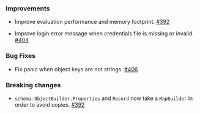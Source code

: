 ### Improvements

- Improve evaluation performance and memory footprint.
  [#392](https://github.com/pulumi/esc/pull/392)

- Improve login error message when credentials file is missing or invalid.
  [#404](https://github.com/pulumi/esc/pull/404)

### Bug Fixes

- Fix panic when object keys are not strings.
  [#406](https://github.com/pulumi/esc/pull/406)

### Breaking changes

- `schema`: `ObjectBuilder.Properties` and `Record` now take a `MapBuilder` in order to avoid copies.
  [#392](https://github.com/pulumi/esc/pull/392)

